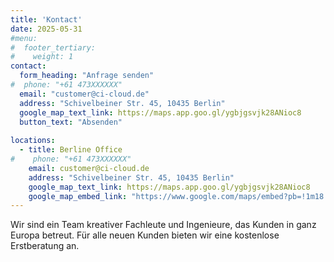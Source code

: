 ```yaml
---
title: 'Kontact'
date: 2025-05-31
#menu:
#  footer_tertiary:
#    weight: 1
contact:
  form_heading: "Anfrage senden"
#  phone: "+61 473XXXXXX"
  email: "customer@ci-cloud.de"
  address: "Schivelbeiner Str. 45, 10435 Berlin"
  google_map_text_link: https://maps.app.goo.gl/ygbjgsvjk28ANioc8
  button_text: "Absenden"
  
locations:
  - title: Berline Office
#    phone: "+61 473XXXXXX"
    email: customer@ci-cloud.de
    address: "Schivelbeiner Str. 45, 10435 Berlin"
    google_map_text_link: https://maps.app.goo.gl/ygbjgsvjk28ANioc8
    google_map_embed_link: "https://www.google.com/maps/embed?pb=!1m18!1m12!1m3!1d2426.053060943911!2d13.411995200000002!3d52.55056510000001!2m3!1f0!2f0!3f0!3m2!1i1024!2i768!4f13.1!3m3!1m2!1s0xaf1c7a77f97a70e9%3A0x3109ca3895374a6a!2sCirro%20Cloud%20GmbH!5e0!3m2!1sen!2sde!4v1748772643407!5m2!1sen!2sde"
---
```


Wir sind ein Team kreativer Fachleute und Ingenieure, das Kunden in ganz Europa betreut. Für alle neuen Kunden bieten wir eine kostenlose Erstberatung an.